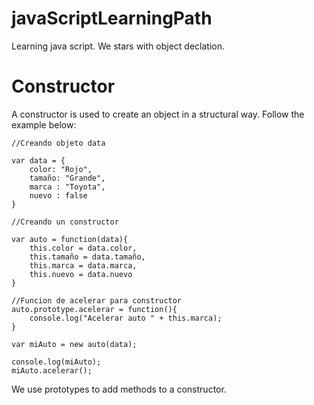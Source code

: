 # javaScriptLearningPath
Learning java script. We stars with object declation.

# Constructor

A constructor is used to create an object in a structural way. Follow the example below:

    //Creando objeto data

    var data = {
        color: "Rojo",
        tamaño: "Grande",
        marca : "Toyota",    
        nuevo : false    
    }

    //Creando un constructor

    var auto = function(data){
        this.color = data.color,
        this.tamaño = data.tamaño,
        this.marca = data.marca,   
        this.nuevo = data.nuevo    
    }

    //Funcion de acelerar para constructor
    auto.prototype.acelerar = function(){
        console.log("Acelerar auto " + this.marca);    
    }

    var miAuto = new auto(data);

    console.log(miAuto);
    miAuto.acelerar();

We use prototypes to add methods to a constructor.